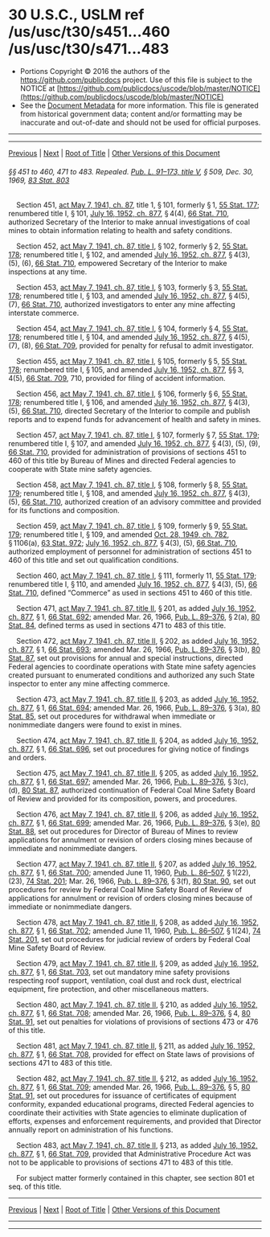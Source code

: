 ---
---

# 30 U.S.C., USLM ref /us/usc/t30/s451...460 /us/usc/t30/s471...483

* Portions Copyright © 2016 the authors of the https://github.com/publicdocs project.
  Use of this file is subject to the NOTICE at [https://github.com/publicdocs/uscode/blob/master/NOTICE](https://github.com/publicdocs/uscode/blob/master/NOTICE)
* See the [Document Metadata](././../../../..//README.md) for more information.
  This file is generated from historical government data; content and/or formatting may be inaccurate and out-of-date and should not be used for official purposes.

----------
----------

[Previous](./../../../..//us/usc/t30/ch10/m__us_usc_t30_ch10.md) | [Next](./../../../..//us/usc/t30/ch11/m__us_usc_t30_ch11.md) | [Root of Title](./../../../../) | [Other Versions of this Document](https://publicdocs.github.io/go/links?ns=uslm&ref=%2Fus%2Fusc%2Ft30%2Fs451...460+%2Fus%2Fusc%2Ft30%2Fs471...483)

###### §§ 451 to 460, 471 to 483. Repealed. [Pub. L. 91–173, title V][/us/pl/91/173/tV], § 509, Dec. 30, 1969, [83 Stat. 803][/us/stat/83/803]

    Section 451, [act May 7, 1941, ch. 87][/us/act/1941-05-07/ch87], title 1, § 101, formerly § 1, [55 Stat. 177][/us/stat/55/177]; renumbered title I, § 101, [July 16, 1952, ch. 877][/us/act/1952-07-16/ch877], § 4(4), [66 Stat. 710][/us/stat/66/710], authorized Secretary of the Interior to make annual investigations of coal mines to obtain information relating to health and safety conditions.

    Section 452, [act May 7, 1941, ch. 87, title I][/us/act/1941-05-07/ch87/tI], § 102, formerly § 2, [55 Stat. 178][/us/stat/55/178]; renumbered title I, § 102, and amended [July 16, 1952, ch. 877][/us/act/1952-07-16/ch877], § 4(3), (5), (6), [66 Stat. 710][/us/stat/66/710], empowered Secretary of the Interior to make inspections at any time.

    Section 453, [act May 7, 1941, ch. 87, title I][/us/act/1941-05-07/ch87/tI], § 103, formerly § 3, [55 Stat. 178][/us/stat/55/178]; renumbered title I, § 103, and amended [July 16, 1952, ch. 877][/us/act/1952-07-16/ch877], § 4(5), (7), [66 Stat. 710][/us/stat/66/710], authorized investigators to enter any mine affecting interstate commerce.

    Section 454, [act May 7, 1941, ch. 87, title I][/us/act/1941-05-07/ch87/tI], § 104, formerly § 4, [55 Stat. 178][/us/stat/55/178]; renumbered title I, § 104, and amended [July 16, 1952, ch. 877][/us/act/1952-07-16/ch877], § 4(5), (7), (8), [66 Stat. 709][/us/stat/66/709], provided for penalty for refusal to admit investigator.

    Section 455, [act May 7, 1941, ch. 87, title I][/us/act/1941-05-07/ch87/tI], § 105, formerly § 5, [55 Stat. 178][/us/stat/55/178]; renumbered title I, § 105, and amended [July 16, 1952, ch. 877][/us/act/1952-07-16/ch877], §§ 3, 4(5), [66 Stat. 709][/us/stat/66/709], 710, provided for filing of accident information.

    Section 456, [act May 7, 1941, ch. 87, title I][/us/act/1941-05-07/ch87/tI], § 106, formerly § 6, [55 Stat. 178][/us/stat/55/178]; renumbered title I, § 106, and amended [July 16, 1952, ch. 877][/us/act/1952-07-16/ch877], § 4(3), (5), [66 Stat. 710][/us/stat/66/710], directed Secretary of the Interior to compile and publish reports and to expend funds for advancement of health and safety in mines.

    Section 457, [act May 7, 1941, ch. 87, title I][/us/act/1941-05-07/ch87/tI], § 107, formerly § 7, [55 Stat. 179][/us/stat/55/179]; renumbered title I, § 107, and amended [July 16, 1952, ch. 877][/us/act/1952-07-16/ch877], § 4(3), (5), (9), [66 Stat. 710][/us/stat/66/710], provided for administration of provisions of sections 451 to 460 of this title by Bureau of Mines and directed Federal agencies to cooperate with State mine safety agencies.

    Section 458, [act May 7, 1941, ch. 87, title I][/us/act/1941-05-07/ch87/tI], § 108, formerly § 8, [55 Stat. 179][/us/stat/55/179]; renumbered title I, § 108, and amended [July 16, 1952, ch. 877][/us/act/1952-07-16/ch877], § 4(3), (5), [66 Stat. 710][/us/stat/66/710], authorized creation of an advisory committee and provided for its functions and composition.

    Section 459, [act May 7, 1941, ch. 87, title I][/us/act/1941-05-07/ch87/tI], § 109, formerly § 9, [55 Stat. 179][/us/stat/55/179]; renumbered title I, § 109, and amended [Oct. 28, 1949, ch. 782][/us/act/1949-10-28/ch782], § 1106(a), [63 Stat. 972][/us/stat/63/972]; [July 16, 1952, ch. 877][/us/act/1952-07-16/ch877], § 4(3), (5), [66 Stat. 710][/us/stat/66/710], authorized employment of personnel for administration of sections 451 to 460 of this title and set out qualification conditions.

    Section 460, [act May 7, 1941, ch. 87, title I][/us/act/1941-05-07/ch87/tI], § 111, formerly 11, [55 Stat. 179][/us/stat/55/179]; renumbered title I, § 110, and amended [July 16, 1952, ch. 877][/us/act/1952-07-16/ch877], § 4(3), (5), [66 Stat. 710][/us/stat/66/710], defined “Commerce” as used in sections 451 to 460 of this title.

    Section 471, [act May 7, 1941, ch. 87, title II][/us/act/1941-05-07/ch87/tII], § 201, as added [July 16, 1952, ch. 877][/us/act/1952-07-16/ch877], § 1, [66 Stat. 692][/us/stat/66/692]; amended Mar. 26, 1966, [Pub. L. 89–376][/us/pl/89/376], § 2(a), [80 Stat. 84][/us/stat/80/84], defined terms as used in sections 471 to 483 of this title.

    Section 472, [act May 7, 1941, ch. 87, title II][/us/act/1941-05-07/ch87/tII], § 202, as added [July 16, 1952, ch. 877][/us/act/1952-07-16/ch877], § 1, [66 Stat. 693][/us/stat/66/693]; amended Mar. 26, 1966, [Pub. L. 89–376][/us/pl/89/376], § 3(b), [80 Stat. 87][/us/stat/80/87], set out provisions for annual and special instructions, directed Federal agencies to coordinate operations with State mine safety agencies created pursuant to enumerated conditions and authorized any such State inspector to enter any mine affecting commerce.

    Section 473, [act May 7, 1941, ch. 87, title II][/us/act/1941-05-07/ch87/tII], § 203, as added [July 16, 1952, ch. 877][/us/act/1952-07-16/ch877], § 1, [66 Stat. 694][/us/stat/66/694]; amended Mar. 26, 1966, [Pub. L. 89–376][/us/pl/89/376], § 3(a), [80 Stat. 85][/us/stat/80/85], set out procedures for withdrawal when immediate or nonimmediate dangers were found to exist in mines.

    Section 474, [act May 7, 1941, ch. 87, title II][/us/act/1941-05-07/ch87/tII], § 204, as added [July 16, 1952, ch. 877][/us/act/1952-07-16/ch877], § 1, [66 Stat. 696][/us/stat/66/696], set out procedures for giving notice of findings and orders.

    Section 475, [act May 7, 1941, ch. 87, title II][/us/act/1941-05-07/ch87/tII], § 205, as added [July 16, 1952, ch. 877][/us/act/1952-07-16/ch877], § 1, [66 Stat. 697][/us/stat/66/697]; amended Mar. 26, 1966, [Pub. L. 89–376][/us/pl/89/376], § 3(c), (d), [80 Stat. 87][/us/stat/80/87], authorized continuation of Federal Coal Mine Safety Board of Review and provided for its composition, powers, and procedures.

    Section 476, [act May 7, 1941, ch. 87, title II][/us/act/1941-05-07/ch87/tII], § 206, as added [July 16, 1952, ch. 877][/us/act/1952-07-16/ch877], § 1, [66 Stat. 699][/us/stat/66/699]; amended Mar. 26, 1966, [Pub. L. 89–376][/us/pl/89/376], § 3(e), [80 Stat. 88][/us/stat/80/88], set out procedures for Director of Bureau of Mines to review applications for annulment or revision of orders closing mines because of immediate and nonimmediate dangers.

    Section 477, [act May 7, 1941, ch. 87, title II][/us/act/1941-05-07/ch87/tII], § 207, as added [July 16, 1952, ch. 877][/us/act/1952-07-16/ch877], § 1, [66 Stat. 700][/us/stat/66/700]; amended June 11, 1960, [Pub. L. 86–507][/us/pl/86/507], § 1(22), (23), [74 Stat. 201][/us/stat/74/201]; Mar. 26, 1966, [Pub. L. 89–376][/us/pl/89/376], § 3(f), [80 Stat. 90][/us/stat/80/90], set out procedures for review by Federal Coal Mine Safety Board of Review of applications for annulment or revision of orders closing mines because of immediate or nonimmediate dangers.

    Section 478, [act May 7, 1941, ch. 87, title II][/us/act/1941-05-07/ch87/tII], § 208, as added [July 16, 1952, ch. 877][/us/act/1952-07-16/ch877], § 1, [66 Stat. 702][/us/stat/66/702]; amended June 11, 1960, [Pub. L. 86–507][/us/pl/86/507], § 1(24), [74 Stat. 201][/us/stat/74/201], set out procedures for judicial review of orders by Federal Coal Mine Safety Board of Review.

    Section 479, [act May 7, 1941, ch. 87, title II][/us/act/1941-05-07/ch87/tII], § 209, as added [July 16, 1952, ch. 877][/us/act/1952-07-16/ch877], § 1, [66 Stat. 703][/us/stat/66/703], set out mandatory mine safety provisions respecting roof support, ventilation, coal dust and rock dust, electrical equipment, fire protection, and other miscellaneous matters.

    Section 480, [act May 7, 1941, ch. 87, title II][/us/act/1941-05-07/ch87/tII], § 210, as added [July 16, 1952, ch. 877][/us/act/1952-07-16/ch877], § 1, [66 Stat. 708][/us/stat/66/708]; amended Mar. 26, 1966, [Pub. L. 89–376][/us/pl/89/376], § 4, [80 Stat. 91][/us/stat/80/91], set out penalties for violations of provisions of sections 473 or 476 of this title.

    Section 481, [act May 7, 1941, ch. 87, title II][/us/act/1941-05-07/ch87/tII], § 211, as added [July 16, 1952, ch. 877][/us/act/1952-07-16/ch877], § 1, [66 Stat. 708][/us/stat/66/708], provided for effect on State laws of provisions of sections 471 to 483 of this title.

    Section 482, [act May 7, 1941, ch. 87, title II][/us/act/1941-05-07/ch87/tII], § 212, as added [July 16, 1952, ch. 877][/us/act/1952-07-16/ch877], § 1, [66 Stat. 709][/us/stat/66/709]; amended Mar. 26, 1966, [Pub. L. 89–376][/us/pl/89/376], § 5, [80 Stat. 91][/us/stat/80/91], set out procedures for issuance of certificates of equipment conformity, expanded educational programs, directed Federal agencies to coordinate their activities with State agencies to eliminate duplication of efforts, expenses and enforcement requirements, and provided that Director annually report on administration of his functions.

    Section 483, [act May 7, 1941, ch. 87, title II][/us/act/1941-05-07/ch87/tII], § 213, as added [July 16, 1952, ch. 877][/us/act/1952-07-16/ch877], § 1, [66 Stat. 709][/us/stat/66/709], provided that Administrative Procedure Act was not to be applicable to provisions of sections 471 to 483 of this title.

    For subject matter formerly contained in this chapter, see section 801 et seq. of this title.

----------

[Previous](./../../../..//us/usc/t30/ch10/m__us_usc_t30_ch10.md) | [Next](./../../../..//us/usc/t30/ch11/m__us_usc_t30_ch11.md) | [Root of Title](./../../../../) | [Other Versions of this Document](https://publicdocs.github.io/go/links?ns=uslm&ref=%2Fus%2Fusc%2Ft30%2Fs451...460+%2Fus%2Fusc%2Ft30%2Fs471...483)

----------
----------

[/us/pl/91/173/tV]: https://publicdocs.github.io/go/links?ns=uslm&ref=%2Fus%2Fpl%2F91%2F173%2FtV
[/us/stat/83/803]: https://publicdocs.github.io/go/links?ns=uslm&ref=%2Fus%2Fstat%2F83%2F803
[/us/act/1941-05-07/ch87]: https://publicdocs.github.io/go/links?ns=uslm&ref=%2Fus%2Fact%2F1941-05-07%2Fch87
[/us/stat/55/177]: https://publicdocs.github.io/go/links?ns=uslm&ref=%2Fus%2Fstat%2F55%2F177
[/us/act/1952-07-16/ch877]: https://publicdocs.github.io/go/links?ns=uslm&ref=%2Fus%2Fact%2F1952-07-16%2Fch877
[/us/stat/66/710]: https://publicdocs.github.io/go/links?ns=uslm&ref=%2Fus%2Fstat%2F66%2F710
[/us/act/1941-05-07/ch87/tI]: https://publicdocs.github.io/go/links?ns=uslm&ref=%2Fus%2Fact%2F1941-05-07%2Fch87%2FtI
[/us/stat/55/178]: https://publicdocs.github.io/go/links?ns=uslm&ref=%2Fus%2Fstat%2F55%2F178
[/us/act/1952-07-16/ch877]: https://publicdocs.github.io/go/links?ns=uslm&ref=%2Fus%2Fact%2F1952-07-16%2Fch877
[/us/stat/66/710]: https://publicdocs.github.io/go/links?ns=uslm&ref=%2Fus%2Fstat%2F66%2F710
[/us/act/1941-05-07/ch87/tI]: https://publicdocs.github.io/go/links?ns=uslm&ref=%2Fus%2Fact%2F1941-05-07%2Fch87%2FtI
[/us/stat/55/178]: https://publicdocs.github.io/go/links?ns=uslm&ref=%2Fus%2Fstat%2F55%2F178
[/us/act/1952-07-16/ch877]: https://publicdocs.github.io/go/links?ns=uslm&ref=%2Fus%2Fact%2F1952-07-16%2Fch877
[/us/stat/66/710]: https://publicdocs.github.io/go/links?ns=uslm&ref=%2Fus%2Fstat%2F66%2F710
[/us/act/1941-05-07/ch87/tI]: https://publicdocs.github.io/go/links?ns=uslm&ref=%2Fus%2Fact%2F1941-05-07%2Fch87%2FtI
[/us/stat/55/178]: https://publicdocs.github.io/go/links?ns=uslm&ref=%2Fus%2Fstat%2F55%2F178
[/us/act/1952-07-16/ch877]: https://publicdocs.github.io/go/links?ns=uslm&ref=%2Fus%2Fact%2F1952-07-16%2Fch877
[/us/stat/66/709]: https://publicdocs.github.io/go/links?ns=uslm&ref=%2Fus%2Fstat%2F66%2F709
[/us/act/1941-05-07/ch87/tI]: https://publicdocs.github.io/go/links?ns=uslm&ref=%2Fus%2Fact%2F1941-05-07%2Fch87%2FtI
[/us/stat/55/178]: https://publicdocs.github.io/go/links?ns=uslm&ref=%2Fus%2Fstat%2F55%2F178
[/us/act/1952-07-16/ch877]: https://publicdocs.github.io/go/links?ns=uslm&ref=%2Fus%2Fact%2F1952-07-16%2Fch877
[/us/stat/66/709]: https://publicdocs.github.io/go/links?ns=uslm&ref=%2Fus%2Fstat%2F66%2F709
[/us/act/1941-05-07/ch87/tI]: https://publicdocs.github.io/go/links?ns=uslm&ref=%2Fus%2Fact%2F1941-05-07%2Fch87%2FtI
[/us/stat/55/178]: https://publicdocs.github.io/go/links?ns=uslm&ref=%2Fus%2Fstat%2F55%2F178
[/us/act/1952-07-16/ch877]: https://publicdocs.github.io/go/links?ns=uslm&ref=%2Fus%2Fact%2F1952-07-16%2Fch877
[/us/stat/66/710]: https://publicdocs.github.io/go/links?ns=uslm&ref=%2Fus%2Fstat%2F66%2F710
[/us/act/1941-05-07/ch87/tI]: https://publicdocs.github.io/go/links?ns=uslm&ref=%2Fus%2Fact%2F1941-05-07%2Fch87%2FtI
[/us/stat/55/179]: https://publicdocs.github.io/go/links?ns=uslm&ref=%2Fus%2Fstat%2F55%2F179
[/us/act/1952-07-16/ch877]: https://publicdocs.github.io/go/links?ns=uslm&ref=%2Fus%2Fact%2F1952-07-16%2Fch877
[/us/stat/66/710]: https://publicdocs.github.io/go/links?ns=uslm&ref=%2Fus%2Fstat%2F66%2F710
[/us/act/1941-05-07/ch87/tI]: https://publicdocs.github.io/go/links?ns=uslm&ref=%2Fus%2Fact%2F1941-05-07%2Fch87%2FtI
[/us/stat/55/179]: https://publicdocs.github.io/go/links?ns=uslm&ref=%2Fus%2Fstat%2F55%2F179
[/us/act/1952-07-16/ch877]: https://publicdocs.github.io/go/links?ns=uslm&ref=%2Fus%2Fact%2F1952-07-16%2Fch877
[/us/stat/66/710]: https://publicdocs.github.io/go/links?ns=uslm&ref=%2Fus%2Fstat%2F66%2F710
[/us/act/1941-05-07/ch87/tI]: https://publicdocs.github.io/go/links?ns=uslm&ref=%2Fus%2Fact%2F1941-05-07%2Fch87%2FtI
[/us/stat/55/179]: https://publicdocs.github.io/go/links?ns=uslm&ref=%2Fus%2Fstat%2F55%2F179
[/us/act/1949-10-28/ch782]: https://publicdocs.github.io/go/links?ns=uslm&ref=%2Fus%2Fact%2F1949-10-28%2Fch782
[/us/stat/63/972]: https://publicdocs.github.io/go/links?ns=uslm&ref=%2Fus%2Fstat%2F63%2F972
[/us/act/1952-07-16/ch877]: https://publicdocs.github.io/go/links?ns=uslm&ref=%2Fus%2Fact%2F1952-07-16%2Fch877
[/us/stat/66/710]: https://publicdocs.github.io/go/links?ns=uslm&ref=%2Fus%2Fstat%2F66%2F710
[/us/act/1941-05-07/ch87/tI]: https://publicdocs.github.io/go/links?ns=uslm&ref=%2Fus%2Fact%2F1941-05-07%2Fch87%2FtI
[/us/stat/55/179]: https://publicdocs.github.io/go/links?ns=uslm&ref=%2Fus%2Fstat%2F55%2F179
[/us/act/1952-07-16/ch877]: https://publicdocs.github.io/go/links?ns=uslm&ref=%2Fus%2Fact%2F1952-07-16%2Fch877
[/us/stat/66/710]: https://publicdocs.github.io/go/links?ns=uslm&ref=%2Fus%2Fstat%2F66%2F710
[/us/act/1941-05-07/ch87/tII]: https://publicdocs.github.io/go/links?ns=uslm&ref=%2Fus%2Fact%2F1941-05-07%2Fch87%2FtII
[/us/act/1952-07-16/ch877]: https://publicdocs.github.io/go/links?ns=uslm&ref=%2Fus%2Fact%2F1952-07-16%2Fch877
[/us/stat/66/692]: https://publicdocs.github.io/go/links?ns=uslm&ref=%2Fus%2Fstat%2F66%2F692
[/us/pl/89/376]: https://publicdocs.github.io/go/links?ns=uslm&ref=%2Fus%2Fpl%2F89%2F376
[/us/stat/80/84]: https://publicdocs.github.io/go/links?ns=uslm&ref=%2Fus%2Fstat%2F80%2F84
[/us/act/1941-05-07/ch87/tII]: https://publicdocs.github.io/go/links?ns=uslm&ref=%2Fus%2Fact%2F1941-05-07%2Fch87%2FtII
[/us/act/1952-07-16/ch877]: https://publicdocs.github.io/go/links?ns=uslm&ref=%2Fus%2Fact%2F1952-07-16%2Fch877
[/us/stat/66/693]: https://publicdocs.github.io/go/links?ns=uslm&ref=%2Fus%2Fstat%2F66%2F693
[/us/pl/89/376]: https://publicdocs.github.io/go/links?ns=uslm&ref=%2Fus%2Fpl%2F89%2F376
[/us/stat/80/87]: https://publicdocs.github.io/go/links?ns=uslm&ref=%2Fus%2Fstat%2F80%2F87
[/us/act/1941-05-07/ch87/tII]: https://publicdocs.github.io/go/links?ns=uslm&ref=%2Fus%2Fact%2F1941-05-07%2Fch87%2FtII
[/us/act/1952-07-16/ch877]: https://publicdocs.github.io/go/links?ns=uslm&ref=%2Fus%2Fact%2F1952-07-16%2Fch877
[/us/stat/66/694]: https://publicdocs.github.io/go/links?ns=uslm&ref=%2Fus%2Fstat%2F66%2F694
[/us/pl/89/376]: https://publicdocs.github.io/go/links?ns=uslm&ref=%2Fus%2Fpl%2F89%2F376
[/us/stat/80/85]: https://publicdocs.github.io/go/links?ns=uslm&ref=%2Fus%2Fstat%2F80%2F85
[/us/act/1941-05-07/ch87/tII]: https://publicdocs.github.io/go/links?ns=uslm&ref=%2Fus%2Fact%2F1941-05-07%2Fch87%2FtII
[/us/act/1952-07-16/ch877]: https://publicdocs.github.io/go/links?ns=uslm&ref=%2Fus%2Fact%2F1952-07-16%2Fch877
[/us/stat/66/696]: https://publicdocs.github.io/go/links?ns=uslm&ref=%2Fus%2Fstat%2F66%2F696
[/us/act/1941-05-07/ch87/tII]: https://publicdocs.github.io/go/links?ns=uslm&ref=%2Fus%2Fact%2F1941-05-07%2Fch87%2FtII
[/us/act/1952-07-16/ch877]: https://publicdocs.github.io/go/links?ns=uslm&ref=%2Fus%2Fact%2F1952-07-16%2Fch877
[/us/stat/66/697]: https://publicdocs.github.io/go/links?ns=uslm&ref=%2Fus%2Fstat%2F66%2F697
[/us/pl/89/376]: https://publicdocs.github.io/go/links?ns=uslm&ref=%2Fus%2Fpl%2F89%2F376
[/us/stat/80/87]: https://publicdocs.github.io/go/links?ns=uslm&ref=%2Fus%2Fstat%2F80%2F87
[/us/act/1941-05-07/ch87/tII]: https://publicdocs.github.io/go/links?ns=uslm&ref=%2Fus%2Fact%2F1941-05-07%2Fch87%2FtII
[/us/act/1952-07-16/ch877]: https://publicdocs.github.io/go/links?ns=uslm&ref=%2Fus%2Fact%2F1952-07-16%2Fch877
[/us/stat/66/699]: https://publicdocs.github.io/go/links?ns=uslm&ref=%2Fus%2Fstat%2F66%2F699
[/us/pl/89/376]: https://publicdocs.github.io/go/links?ns=uslm&ref=%2Fus%2Fpl%2F89%2F376
[/us/stat/80/88]: https://publicdocs.github.io/go/links?ns=uslm&ref=%2Fus%2Fstat%2F80%2F88
[/us/act/1941-05-07/ch87/tII]: https://publicdocs.github.io/go/links?ns=uslm&ref=%2Fus%2Fact%2F1941-05-07%2Fch87%2FtII
[/us/act/1952-07-16/ch877]: https://publicdocs.github.io/go/links?ns=uslm&ref=%2Fus%2Fact%2F1952-07-16%2Fch877
[/us/stat/66/700]: https://publicdocs.github.io/go/links?ns=uslm&ref=%2Fus%2Fstat%2F66%2F700
[/us/pl/86/507]: https://publicdocs.github.io/go/links?ns=uslm&ref=%2Fus%2Fpl%2F86%2F507
[/us/stat/74/201]: https://publicdocs.github.io/go/links?ns=uslm&ref=%2Fus%2Fstat%2F74%2F201
[/us/pl/89/376]: https://publicdocs.github.io/go/links?ns=uslm&ref=%2Fus%2Fpl%2F89%2F376
[/us/stat/80/90]: https://publicdocs.github.io/go/links?ns=uslm&ref=%2Fus%2Fstat%2F80%2F90
[/us/act/1941-05-07/ch87/tII]: https://publicdocs.github.io/go/links?ns=uslm&ref=%2Fus%2Fact%2F1941-05-07%2Fch87%2FtII
[/us/act/1952-07-16/ch877]: https://publicdocs.github.io/go/links?ns=uslm&ref=%2Fus%2Fact%2F1952-07-16%2Fch877
[/us/stat/66/702]: https://publicdocs.github.io/go/links?ns=uslm&ref=%2Fus%2Fstat%2F66%2F702
[/us/pl/86/507]: https://publicdocs.github.io/go/links?ns=uslm&ref=%2Fus%2Fpl%2F86%2F507
[/us/stat/74/201]: https://publicdocs.github.io/go/links?ns=uslm&ref=%2Fus%2Fstat%2F74%2F201
[/us/act/1941-05-07/ch87/tII]: https://publicdocs.github.io/go/links?ns=uslm&ref=%2Fus%2Fact%2F1941-05-07%2Fch87%2FtII
[/us/act/1952-07-16/ch877]: https://publicdocs.github.io/go/links?ns=uslm&ref=%2Fus%2Fact%2F1952-07-16%2Fch877
[/us/stat/66/703]: https://publicdocs.github.io/go/links?ns=uslm&ref=%2Fus%2Fstat%2F66%2F703
[/us/act/1941-05-07/ch87/tII]: https://publicdocs.github.io/go/links?ns=uslm&ref=%2Fus%2Fact%2F1941-05-07%2Fch87%2FtII
[/us/act/1952-07-16/ch877]: https://publicdocs.github.io/go/links?ns=uslm&ref=%2Fus%2Fact%2F1952-07-16%2Fch877
[/us/stat/66/708]: https://publicdocs.github.io/go/links?ns=uslm&ref=%2Fus%2Fstat%2F66%2F708
[/us/pl/89/376]: https://publicdocs.github.io/go/links?ns=uslm&ref=%2Fus%2Fpl%2F89%2F376
[/us/stat/80/91]: https://publicdocs.github.io/go/links?ns=uslm&ref=%2Fus%2Fstat%2F80%2F91
[/us/act/1941-05-07/ch87/tII]: https://publicdocs.github.io/go/links?ns=uslm&ref=%2Fus%2Fact%2F1941-05-07%2Fch87%2FtII
[/us/act/1952-07-16/ch877]: https://publicdocs.github.io/go/links?ns=uslm&ref=%2Fus%2Fact%2F1952-07-16%2Fch877
[/us/stat/66/708]: https://publicdocs.github.io/go/links?ns=uslm&ref=%2Fus%2Fstat%2F66%2F708
[/us/act/1941-05-07/ch87/tII]: https://publicdocs.github.io/go/links?ns=uslm&ref=%2Fus%2Fact%2F1941-05-07%2Fch87%2FtII
[/us/act/1952-07-16/ch877]: https://publicdocs.github.io/go/links?ns=uslm&ref=%2Fus%2Fact%2F1952-07-16%2Fch877
[/us/stat/66/709]: https://publicdocs.github.io/go/links?ns=uslm&ref=%2Fus%2Fstat%2F66%2F709
[/us/pl/89/376]: https://publicdocs.github.io/go/links?ns=uslm&ref=%2Fus%2Fpl%2F89%2F376
[/us/stat/80/91]: https://publicdocs.github.io/go/links?ns=uslm&ref=%2Fus%2Fstat%2F80%2F91
[/us/act/1941-05-07/ch87/tII]: https://publicdocs.github.io/go/links?ns=uslm&ref=%2Fus%2Fact%2F1941-05-07%2Fch87%2FtII
[/us/act/1952-07-16/ch877]: https://publicdocs.github.io/go/links?ns=uslm&ref=%2Fus%2Fact%2F1952-07-16%2Fch877
[/us/stat/66/709]: https://publicdocs.github.io/go/links?ns=uslm&ref=%2Fus%2Fstat%2F66%2F709


